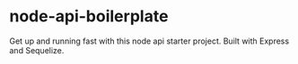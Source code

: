 # node-api-boilerplate
Get up and running fast with this node api starter project. Built with Express and Sequelize.
